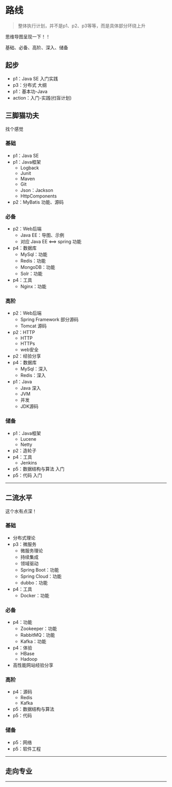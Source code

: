 #   路线

>   整体执行计划，并不是p1、p2、p3等等，而是具体部分环绕上升

思维导图呈现一下！！

基础、必备、高阶、深入、储备

##  起步
-   p1：Java SE 入门实践
-   p3：分布式 大纲
-   p1：基本功-Java
-   action：入门-实践(扫盲计划)

##  三脚猫功夫

找个感觉

### 基础
-   p1：Java SE
-   p1：Java框架
    -   Logback
    -   Junit
    -   Maven
    -   Git
    -   Json：Jackson
    -   HttpComponents
-   p2：MyBatis 功能、源码

### 必备
-   p2：Web后端
    -   Java EE：导图、示例
    -   对应 Java EE <==> spring 功能
-   p4：数据库
    -   MySql：功能
    -   Redis：功能
    -   MongoDB：功能
    -   Solr：功能
-   p4：工具
    -   Nginx：功能

### 高阶
-   p2：Web后端
    -   Spring Framework 部分源码
    -   Tomcat 源码
-   p2：HTTP
    -   HTTP
    -   HTTPs
    -   web安全
-   p2：经验分享
-   p4：数据库
    -   MySql：深入
    -   Redis：深入
-   p1：Java
    -   Java 深入
    -   JVM
    -   并发
    -   JDK源码

### 储备
-   p1：Java框架
    -   Lucene
    -   Netty
-   p2：造轮子
-   p4：工具
    -   Jenkins
-   p5：数据结构与算法 入门
-   p5：代码 入门


----

##  二流水平

这个水有点深！


### 基础
-   分布式理论
-   p3：微服务
    -   微服务理论
    -   持续集成
    -   领域驱动
    -   Spring Boot：功能
    -   Spring Cloud：功能
    -   dubbo：功能
-   p4：工具
    -   Docker：功能


### 必备
-   p4：功能
    -   Zookeeper：功能
    -   RabbitMQ：功能
    -   Kafka：功能
-   p4：体验
    -   HBase
    -   Hadoop
-   高性能网站经验分享


### 高阶
-   p4：源码
    -   Redis
    -   Kafka
-   p5：数据结构与算法
-   p5：代码

### 储备
-   p5：网络
-   p5：软件工程

----

##  走向专业


----